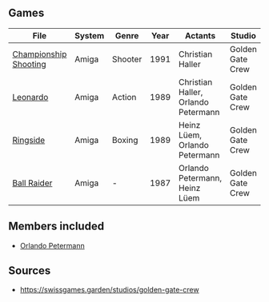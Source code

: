 ## Games
| File                                                      | System | Genre   | Year | Actants                             | Studio           |
| --------------------------------------------------------- | ------ | ------- | ---- | ----------------------------------- | ---------------- |
| [Championship Shooting](games/Championship%20Shooting.md) | Amiga  | Shooter | 1991 | Christian Haller                    | Golden Gate Crew |
| [Leonardo](games/Leonardo.md)                           | Amiga  | Action  | 1989 | Christian Haller, Orlando Petermann | Golden Gate Crew |
| [Ringside](games/Ringside.md)                           | Amiga  | Boxing  | 1989 | Heinz Lüem, Orlando Petermann       | Golden Gate Crew |
| [Ball Raider](games/Ball%20Raider.md)                     | Amiga  | \-      | 1987 | Orlando Petermann, Heinz Lüem       | Golden Gate Crew |


## Members included
- [Orlando Petermann](actants/Orlando%20Petermann.md)

## Sources
- https://swissgames.garden/studios/golden-gate-crew
